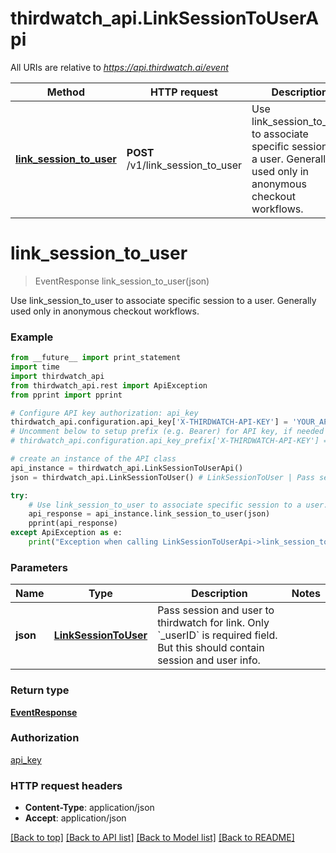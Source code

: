 # thirdwatch_api.LinkSessionToUserApi

All URIs are relative to *https://api.thirdwatch.ai/event*

Method | HTTP request | Description
------------- | ------------- | -------------
[**link_session_to_user**](LinkSessionToUserApi.md#link_session_to_user) | **POST** /v1/link_session_to_user | Use link_session_to_user to associate specific session to a user. Generally used only in anonymous checkout workflows.


# **link_session_to_user**
> EventResponse link_session_to_user(json)

Use link_session_to_user to associate specific session to a user. Generally used only in anonymous checkout workflows.

### Example 
```python
from __future__ import print_statement
import time
import thirdwatch_api
from thirdwatch_api.rest import ApiException
from pprint import pprint

# Configure API key authorization: api_key
thirdwatch_api.configuration.api_key['X-THIRDWATCH-API-KEY'] = 'YOUR_API_KEY'
# Uncomment below to setup prefix (e.g. Bearer) for API key, if needed
# thirdwatch_api.configuration.api_key_prefix['X-THIRDWATCH-API-KEY'] = 'Bearer'

# create an instance of the API class
api_instance = thirdwatch_api.LinkSessionToUserApi()
json = thirdwatch_api.LinkSessionToUser() # LinkSessionToUser | Pass session and user to thirdwatch for link. Only `_userID` is required field. But this should contain session and user info.

try: 
    # Use link_session_to_user to associate specific session to a user. Generally used only in anonymous checkout workflows.
    api_response = api_instance.link_session_to_user(json)
    pprint(api_response)
except ApiException as e:
    print("Exception when calling LinkSessionToUserApi->link_session_to_user: %s\n" % e)
```

### Parameters

Name | Type | Description  | Notes
------------- | ------------- | ------------- | -------------
 **json** | [**LinkSessionToUser**](LinkSessionToUser.md)| Pass session and user to thirdwatch for link. Only &#x60;_userID&#x60; is required field. But this should contain session and user info. | 

### Return type

[**EventResponse**](EventResponse.md)

### Authorization

[api_key](../README.md#api_key)

### HTTP request headers

 - **Content-Type**: application/json
 - **Accept**: application/json

[[Back to top]](#) [[Back to API list]](../README.md#documentation-for-api-endpoints) [[Back to Model list]](../README.md#documentation-for-models) [[Back to README]](../README.md)

